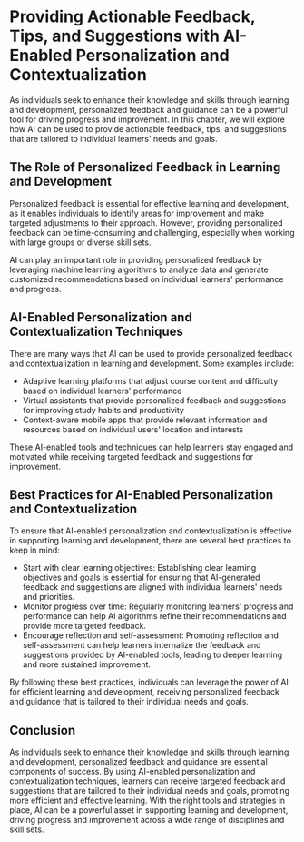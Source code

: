 Providing Actionable Feedback, Tips, and Suggestions with AI-Enabled Personalization and Contextualization
===========================================================================================================================================================================

As individuals seek to enhance their knowledge and skills through learning and development, personalized feedback and guidance can be a powerful tool for driving progress and improvement. In this chapter, we will explore how AI can be used to provide actionable feedback, tips, and suggestions that are tailored to individual learners' needs and goals.

The Role of Personalized Feedback in Learning and Development
-------------------------------------------------------------

Personalized feedback is essential for effective learning and development, as it enables individuals to identify areas for improvement and make targeted adjustments to their approach. However, providing personalized feedback can be time-consuming and challenging, especially when working with large groups or diverse skill sets.

AI can play an important role in providing personalized feedback by leveraging machine learning algorithms to analyze data and generate customized recommendations based on individual learners' performance and progress.

AI-Enabled Personalization and Contextualization Techniques
-----------------------------------------------------------

There are many ways that AI can be used to provide personalized feedback and contextualization in learning and development. Some examples include:

* Adaptive learning platforms that adjust course content and difficulty based on individual learners' performance
* Virtual assistants that provide personalized feedback and suggestions for improving study habits and productivity
* Context-aware mobile apps that provide relevant information and resources based on individual users' location and interests

These AI-enabled tools and techniques can help learners stay engaged and motivated while receiving targeted feedback and suggestions for improvement.

Best Practices for AI-Enabled Personalization and Contextualization
-------------------------------------------------------------------

To ensure that AI-enabled personalization and contextualization is effective in supporting learning and development, there are several best practices to keep in mind:

* Start with clear learning objectives: Establishing clear learning objectives and goals is essential for ensuring that AI-generated feedback and suggestions are aligned with individual learners' needs and priorities.
* Monitor progress over time: Regularly monitoring learners' progress and performance can help AI algorithms refine their recommendations and provide more targeted feedback.
* Encourage reflection and self-assessment: Promoting reflection and self-assessment can help learners internalize the feedback and suggestions provided by AI-enabled tools, leading to deeper learning and more sustained improvement.

By following these best practices, individuals can leverage the power of AI for efficient learning and development, receiving personalized feedback and guidance that is tailored to their individual needs and goals.

Conclusion
----------

As individuals seek to enhance their knowledge and skills through learning and development, personalized feedback and guidance are essential components of success. By using AI-enabled personalization and contextualization techniques, learners can receive targeted feedback and suggestions that are tailored to their individual needs and goals, promoting more efficient and effective learning. With the right tools and strategies in place, AI can be a powerful asset in supporting learning and development, driving progress and improvement across a wide range of disciplines and skill sets.
